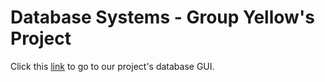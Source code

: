 # Database Systems - Group Yellow's Project
Click this [link](https://windfreaker.github.io/database-systems-project/) to go to our project's database GUI.
